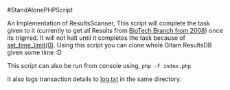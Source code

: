 #StandAlonePHPScript

An Implementation of ResultsScanner, This script will complete the task given to it (currently to get all Results from [BioTech Branch from 2008](https://github.com/ShootingKing-AM/GitamResultsScanner/blob/master/Examples/StandAlonePHPScript/index.php#L26))
once its trigrred. It will not halt until it completes the task because of [set_time_limit(0)](https://github.com/ShootingKing-AM/GitamResultsScanner/blob/master/Examples/StandAlonePHPScript/index.php#L4).
Using this script you can clone whole Gitam ResultsDB given some time :D

This script can also be run from console using,
`php -f index.php`

It also logs transaction details to [log.txt](https://github.com/ShootingKing-AM/GitamResultsScanner/blob/master/Examples/StandAlonePHPScript/index.php#L16) in the same directory.
